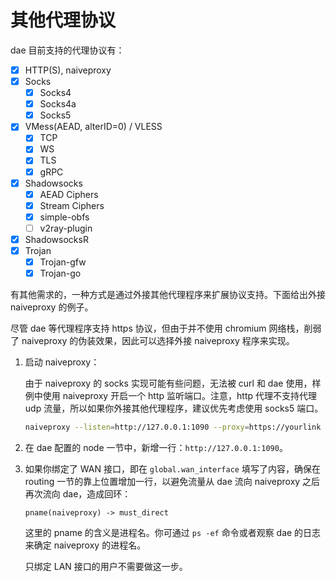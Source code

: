 # 其他代理协议

dae 目前支持的代理协议有：

- [x] HTTP(S), naiveproxy
- [x] Socks
  - [x] Socks4
  - [x] Socks4a
  - [x] Socks5
- [x] VMess(AEAD, alterID=0) / VLESS
  - [x] TCP
  - [x] WS
  - [x] TLS
  - [x] gRPC
- [x] Shadowsocks
  - [x] AEAD Ciphers
  - [x] Stream Ciphers
  - [x] simple-obfs
  - [ ] v2ray-plugin
- [x] ShadowsocksR
- [x] Trojan
  - [x] Trojan-gfw
  - [x] Trojan-go

有其他需求的，一种方式是通过外接其他代理程序来扩展协议支持。下面给出外接 naiveproxy 的例子。

尽管 dae 等代理程序支持 https 协议，但由于并不使用 chromium 网络栈，削弱了 naiveproxy 的伪装效果，因此可以选择外接 naiveproxy 程序来实现。

1. 启动 naiveproxy：

   由于 naiveproxy 的 socks 实现可能有些问题，无法被 curl 和 dae 使用，样例中使用 naiveproxy 开启一个 http 监听端口。注意，http 代理不支持代理 udp 流量，所以如果你外接其他代理程序，建议优先考虑使用 socks5 端口。

   ```bash
   naiveproxy --listen=http://127.0.0.1:1090 --proxy=https://yourlink
   ```

2. 在 dae 配置的 node 一节中，新增一行：`http://127.0.0.1:1090`。

3. 如果你绑定了 WAN 接口，即在 `global.wan_interface` 填写了内容，确保在 routing 一节的靠上位置增加一行，以避免流量从 dae 流向 naiveproxy 之后再次流向 dae，造成回环：

   ```shell
   pname(naiveproxy) -> must_direct
   ```

   这里的 pname 的含义是进程名。你可通过 `ps -ef` 命令或者观察 dae 的日志来确定 naiveproxy 的进程名。

   只绑定 LAN 接口的用户不需要做这一步。
